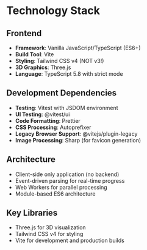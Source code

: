 # Technology Stack

## Frontend

- **Framework**: Vanilla JavaScript/TypeScript (ES6+)
- **Build Tool**: Vite
- **Styling**: Tailwind CSS v4 (NOT v3!)
- **3D Graphics**: Three.js
- **Language**: TypeScript 5.8 with strict mode

## Development Dependencies

- **Testing**: Vitest with JSDOM environment
- **UI Testing**: @vitest/ui
- **Code Formatting**: Prettier
- **CSS Processing**: Autoprefixer
- **Legacy Browser Support**: @vitejs/plugin-legacy
- **Image Processing**: Sharp (for favicon generation)

## Architecture

- Client-side only application (no backend)
- Event-driven parsing for real-time progress
- Web Workers for parallel processing
- Module-based ES6 architecture

## Key Libraries

- Three.js for 3D visualization
- Tailwind CSS v4 for styling
- Vite for development and production builds
